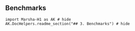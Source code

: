 ## Benchmarks
```@example
import Marsha-H1 as AK # hide
AK.DocHelpers.readme_section("## 3. Benchmarks") # hide
```